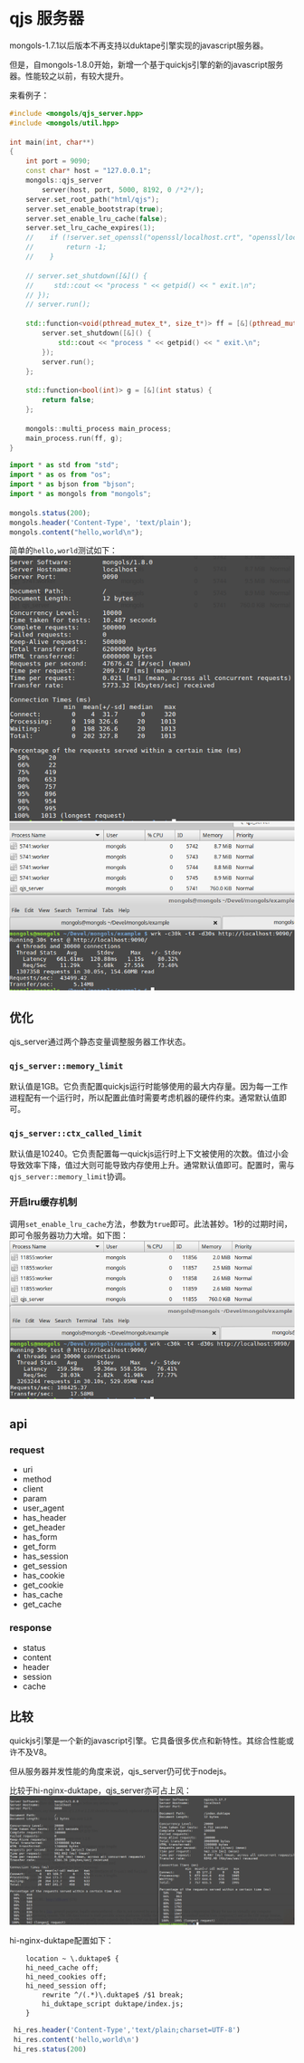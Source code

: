 # qjs 服务器

mongols-1.7.1以后版本不再支持以duktape引擎实现的javascript服务器。

但是，自mongols-1.8.0开始，新增一个基于quickjs引擎的新的javascript服务器。性能较之以前，有较大提升。

来看例子：
```cpp
#include <mongols/qjs_server.hpp>
#include <mongols/util.hpp>

int main(int, char**)
{
    int port = 9090;
    const char* host = "127.0.0.1";
    mongols::qjs_server
        server(host, port, 5000, 8192, 0 /*2*/);
    server.set_root_path("html/qjs");
    server.set_enable_bootstrap(true);
    server.set_enable_lru_cache(false);
    server.set_lru_cache_expires(1);
    //    if (!server.set_openssl("openssl/localhost.crt", "openssl/localhost.key")) {
    //        return -1;
    //    }

    // server.set_shutdown([&]() {
    //     std::cout << "process " << getpid() << " exit.\n";
    // });
    // server.run();

    std::function<void(pthread_mutex_t*, size_t*)> ff = [&](pthread_mutex_t* mtx, size_t* data) {
        server.set_shutdown([&]() {
            std::cout << "process " << getpid() << " exit.\n";
        });
        server.run();
    };

    std::function<bool(int)> g = [&](int status) {
        return false;
    };

    mongols::multi_process main_process;
    main_process.run(ff, g);
}
```

```js
import * as std from "std";
import * as os from "os";
import * as bjson from "bjson";
import * as mongols from "mongols";

mongols.status(200);
mongols.header('Content-Type', 'text/plain');
mongols.content("hello,world\n");

```

简单的`hello,world`测试如下：
![qjs_server_ab](image/qjs_server_ab.png)
![qjs_server_wrk](image/qjs_server_wrk.png)


## 优化

qjs_server通过两个静态变量调整服务器工作状态。
### `qjs_server::memory_limit`
默认值是1GB。它负责配置quickjs运行时能够使用的最大内存量。因为每一工作进程配有一个运行时，所以配置此值时需要考虑机器的硬件约束。通常默认值即可。
### `qjs_server::ctx_called_limit`
默认值是10240。它负责配置每一quickjs运行时上下文被使用的次数。值过小会导致效率下降，值过大则可能导致内存使用上升。通常默认值即可。配置时，需与`qjs_server::memory_limit`协调。
### 开启lru缓存机制
调用`set_enable_lru_cache`方法，参数为`true`即可。此法甚妙。1秒的过期时间，即可令服务器功力大增。如下图：
![qjs_server_wrk_lru](image/qjs_server_wrk_lru.png)

## api

### request
- uri
- method
- client
- param
- user_agent
- has_header
- get_header
- has_form
- get_form
- has_session
- get_session
- has_cookie
- get_cookie
- has_cache
- get_cache
### response
- status
- content
- header
- session
- cache

## 比较

quickjs引擎是一个新的javascript引擎。它具备很多优点和新特性。其综合性能或许不及V8。

但从服务器并发性能的角度来说，qjs_server仍可优于nodejs。


比较于hi-nginx-duktape，qjs_server亦可占上风：
![qjs_serverVShi-nginx-duktape](image/qjs_serverVShi-nginx.png)

hi-nginx-duktape配置如下：
```nginx
    location ~ \.duktape$ {
	hi_need_cache off;
	hi_need_cookies off;
	hi_need_session off;
        rewrite ^/(.*)\.duktape$ /$1 break;
        hi_duktape_script duktape/index.js;
    }

```

```javascript
 hi_res.header('Content-Type','text/plain;charset=UTF-8')
 hi_res.content('hello,world\n')
 hi_res.status(200)

```